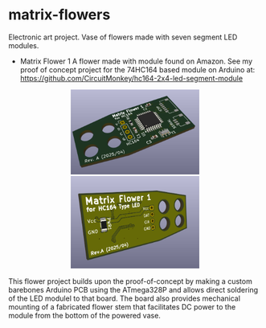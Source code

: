 # matrix-flowers
Electronic art project. Vase of flowers made with seven segment LED modules.


* Matrix Flower 1
A flower made with module found on Amazon. See my proof of concept project
for the 74HC164 based module on Arduino at:
https://github.com/CircuitMonkey/hc164-2x4-led-segment-module

<p align="center">
  <img src="images/matrix-flower-1-a-top.png" width="256" title="PCB Top View">
  <img src="images/matrix-flower-1-a-bottom.png" width="256" alt="PCB Bottom View">
</p>

This flower project builds upon the proof-of-concept by making a custom
barebones Arduino PCB using the ATmega328P and allows direct soldering of the
LED modulel to that board. The board also provides mechanical mounting of a
fabricated flower stem that facilitates DC power to the module from the bottom
of the powered vase.
